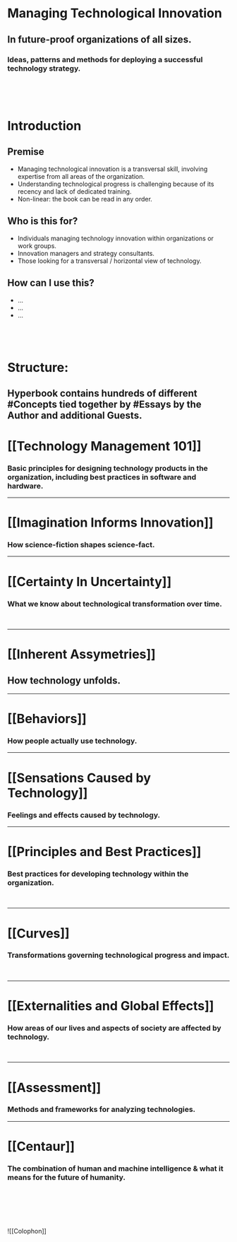  
 
 
# Managing Technological Innovation
## In future-proof organizations of all sizes.
### Ideas, patterns and methods for deploying a successful technology strategy.

 
	  
  




# Introduction

## Premise
- Managing technological innovation is a transversal skill, involving expertise from all areas of the organization.
- Understanding technological progress is challenging because of its recency and lack of dedicated training.
- Non-linear: the book can be read in any order.
 

## Who is this for?
- Individuals managing technology innovation within organizations or work groups.
- Innovation managers and strategy consultants.
- Those looking for a transversal / horizontal view of technology.
 

## How can I use this?
- ...
- ...
- ...


 
 
---

# Structure:

Hyperbook contains hundreds of different #Concepts tied together by #Essays by the Author and additional Guests.
 
 ---
 
 # [[Technology Management 101]]
### Basic principles for designing technology products in the organization, including best practices in software and hardware.
 
 ---
 
# [[Imagination Informs Innovation]]
 ### How science-fiction shapes science-fact.
 
 ---

# [[Certainty In Uncertainty]]
### What we know about technological transformation over time.
 

 ---

# [[Inherent Assymetries]]
## How technology unfolds.


---

# [[Behaviors]]
### How people actually use technology.

---

# [[Sensations Caused by Technology]]
### Feelings and effects caused by technology.

---

# [[Principles and Best Practices]]
### Best practices for developing technology within the organization.
 

---


# [[Curves]]
### Transformations governing technological progress and impact.
 

---


# [[Externalities and Global Effects]]
### How areas of our lives and aspects of society are affected by technology.
 

---


# [[Assessment]]
### Methods and frameworks for analyzing technologies.


---


# [[Centaur]]
### The combination of human and machine intelligence & what it means for the future of humanity. 
  
   
---
 
 
 


![[Colophon]]




